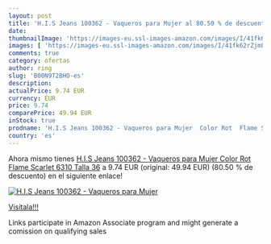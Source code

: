 ```yaml
---
layout: post
title: 'H.I.S Jeans 100362 - Vaqueros para Mujer al 80.50 % de descuento'
date: 
thumbnailImage: 'https://images-eu.ssl-images-amazon.com/images/I/41fk62rZjmL._SL200_.jpg'
images: [ 'https://images-eu.ssl-images-amazon.com/images/I/41fk62rZjmL._SL200_.jpg' ]
comments: true
category: ofertas
author: ring
slug: 'B00N9T2BHO-es'
description:
actualPrice: 9.74 EUR
currency: EUR
price: 9.74
comparePrice: 49.94 EUR
inStock: true
prodname: 'H.I.S Jeans 100362 - Vaqueros para Mujer  Color Rot  Flame Scarlet 6310   Talla 36'
country: 'es'
---
```


Ahora mismo tienes [H.I.S Jeans 100362 - Vaqueros para Mujer  Color Rot  Flame Scarlet 6310   Talla 36](https://www.amazon.es/dp/B00N9T2BHO/?tag=tolees-21) a 9.74 EUR (original: 49.94 EUR) (80.50 %  de descuento) en el siguiente enlace!

[![H.I.S Jeans 100362 - Vaqueros para Mujer](https://images-eu.ssl-images-amazon.com/images/I/41fk62rZjmL._SL200_.jpg)](https://www.amazon.es/dp/B00N9T2BHO/?tag=tolees-21)

[Visítala!!!](https://www.amazon.es/dp/B00N9T2BHO/?tag=tolees-21)

Links participate in Amazon Associate program and might generate a comission on qualifying sales
